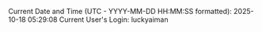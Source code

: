 Current Date and Time (UTC - YYYY-MM-DD HH:MM:SS formatted): 2025-10-18 05:29:08
Current User's Login: luckyaiman
